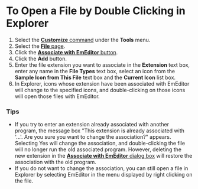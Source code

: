 # To Open a File by Double Clicking in Explorer

1. Select the [**Customize** command](../../cmd/tools/common_settings) under the **Tools** menu.
2. Select the [**File** page](../../dlg/customize/file/index).
3. Click the [**Associate with EmEditor** button](../../dlg/customize/file/index).
4. Click the **Add** button.
5. Enter the file extension you want to associate in the **Extension**
text box, enter any name in the **File Types** text box, select an icon from the
**Sample Icon from This File** text box and the **Current Icon** list
box.
6. In Explorer, icons whose extension have been associated with EmEditor
will change to the specified icons, and double-clicking on those icons
will open those files with EmEditor.

### Tips

- If you try to enter an extension already associated with another program,
the message box "This extension is already associated with '...'. Are you
sure you want to change the association?" appears. Selecting Yes will change
the association, and double-clicking the file will no longer run the old
associated program. However, deleting the new extension in the
[**Associate with EmEditor** dialog box](../../dlg/file_associate/index)
will restore the association with the old program.
- If you do not want to change the association, you can still open a file
in Explorer by selecting EmEditor in the menu displayed by right clicking on
the file.
